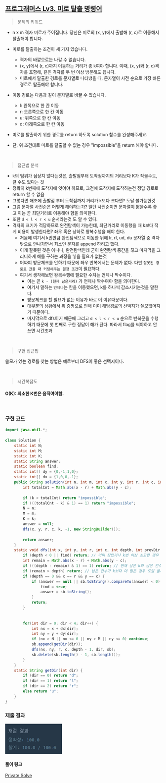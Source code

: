 ## [프로그래머스 Lv3. 미로 탈출 명령어](https://school.programmers.co.kr/learn/courses/30/lessons/150365)

> 문제의 키워드

- n x m 격자 미로가 주어집니다. 당신은 미로의 (x, y)에서 출발해 (r, c)로 이동해서 탈출해야 합니다.
- 미로를 탈출하는 조건이 세 가지 있습니다.
    - 격자의 바깥으로는 나갈 수 없습니다.
    - (x, y)에서 (r, c)까지 이동하는 거리가 총 k여야 합니다. 이때, (x, y)와 (r, c)격자를 포함해, 같은 격자를 두 번 이상 방문해도 됩니다.
    - 미로에서 탈출한 경로를 문자열로 나타냈을 때, 문자열이 사전 순으로 가장 빠른 경로로 탈출해야 합니다.
- 이동 경로는 다음과 같이 문자열로 바꿀 수 있습니다.
    - l: 왼쪽으로 한 칸 이동
    - r: 오른쪽으로 한 칸 이동
    - u: 위쪽으로 한 칸 이동
    - d: 아래쪽으로 한 칸 이동

- 미로를 탈출하기 위한 경로를 return 하도록 solution 함수를 완성해주세요.

- 단, 위 조건대로 미로를 탈출할 수 없는 경우 "impossible"을 return 해야 합니다.

<br/>

> 접근법 분석

- k의 범위가 심상치 않다는것은, 출발점부터 도착점까지의 거리보다 K가 작을수도, 클 수도 있다는 것
- 정확히 k번째에 도착지에 잇어야 하므로, 그전에 도착지에 도착하는건 정답 경로로 return 할 수 없음
- 그렇다면 애초에 출발점 부터 도착점까지 거리가 k보다 크다면? 도달 불가능한것
- 그럼 문자열 사전순은 어떻게 해야하는가? 일단 사전순이면 문자열이 짧을수록 좋고 이는 곧 최단거리로 이동해야 함을 의미한다.
- 또한 `d < l < r < u` 순서라는것 도 알 수 있다.
- 격자의 크기가 적당하므로 완전탐색이 가능한데, 최단거리로 이동했을 때 k보다 적게 비용이 발생한다면? 좌우 혹은 상하로 왕복수행을 해야 한다.
    - 처음에 여기서 k번만큼 완전탐색으로 이동한 뒤에 lr, rl, ud, du 문자열 중 격자 밖으로 안나가면서 최소인 문자를 append 하려고 했다.
    - 이게 잘못된 것은 아니나, 완전탐색인데 굳이 완전탐색 중간을 끊고 마지막을 그리디하게 해를 구하는 과정을 넣을 필요가 없는것
    - 어짜피 방문체크를 안하기 때문에 좌우 반복에서는 문제가 없다. 다만 `잘못된 경로로 갔을 때 커팅해주는 결정 조건`이 필요하다.
    - 여기서 생각해보면 왕복수행에 필요한 수치는 언제나 짝수이다.
        - 이는 곧 `k - (현재 남은거리)` 가 언제나 짝수여야 함을 의미한다.
        - 여기서 말하는 `언제나`는 칸을 이동했으면, k를 하나씩 감소시키는것을 말한다.
        - 방문체크를 할 필요가 없는 이유가 바로 이 이유때문이다.
        - 대부분의 상황에서 위 증명으로 인해 이미 해당경로의 선택지가 쓸모없어지기 때문이다. 
        - 마지막으로 dfs이기 때문에 그리고 `d < l < r < u` 순으로 반복문을 수행하기 때문에 첫 번째로 구한 정답이 해가 된다. 따라서 flag를 써야하고 안쓰면 시간초과

<br/>

> 구현 접근법

쓸모가 있는 경로를 찾는 방법은 예로부터 DFS이 좋은 선택지이다.

<br/>

> 시간복잡도

#### O(K): 최소한 K번은 움직여야함.

<br/>

### 구현 코드

```java
import java.util.*;

class Solution {
    static int N;
    static int M;
    static int K;
    static String answer;
    static boolean find;
    static int[] dy = {0,-1,1,0};
    static int[] dx = {1,0,0,-1};
    public String solution(int n, int m, int x, int y, int r, int c, int k) {        
        int totalCnt = Math.abs(x - r) + Math.abs(y - c);
        
        if (k < totalCnt) return "impossible";
        if (((totalCnt - k) & 1) == 1) return "impossible";
        N = n;
        M = m;
        K = k;
        answer = null;
        dfs(x, y, r, c, k, -1, new StringBuilder());
        
        return answer;
    }
    static void dfs(int x, int y, int r, int c, int depth, int prevDir, StringBuilder sb) {
        if (depth < 0 || find) return; // 이미 찾았거나 k번 이상 소모한 경우
        int remain = Math.abs(x - r) + Math.abs(y - c);
        if (((depth - remain) & 1) == 1) return; // 현재 남은 k와 남은 칸수를 뺏을 때 홀수인지
        if (remain > depth) return; // 남은 칸수가 k보다 더 많은 경우 도달 불가능
        if (depth == 0 && x == r && y == c) {
            if (answer == null || sb.toString().compareTo(answer) < 0) {
                find = true;
                answer = sb.toString();
            }
            return;
        }
        
        
        for(int dir = 0; dir < 4; dir++) {
            int nx = x + dx[dir];
            int ny = y + dy[dir];
            if (nx > N || nx <= 0 || ny > M || ny <= 0) continue;
            sb.append(getDir(dir));
            dfs(nx, ny, r, c, depth - 1, dir, sb);
            sb.delete(sb.length() - 1, sb.length());
        }
    }
    static String getDir(int dir) {
        if (dir == 0) return "d";
        if (dir == 1) return "l";
        if (dir == 2) return "r";
        else return "u";
    }
}
```

### 제출 결과

<img src="./result.png"/>


#### 풀이 링크

[Private Solve](https://github.com/The-Four-Error-Pickers/Algorithm-Study/tree/main/Private%20Solve/76503.%20%EB%AA%A8%EB%91%90%200%EC%9C%BC%EB%A1%9C%20%EB%A7%8C%EB%93%A4%EA%B8%B0/HaeChang/2024-12-24T144148)
